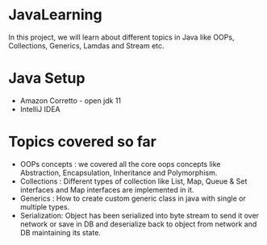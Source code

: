 # JavaLearning
In this project, we will learn about different topics in Java like OOPs, Collections, Generics, Lamdas and Stream etc.

# Java Setup
* Amazon Corretto - open jdk 11
* IntelliJ IDEA

# Topics covered so far
* OOPs concepts : we covered all the core oops concepts like Abstraction, Encapsulation, Inheritance and Polymorphism.
* Collections : Different types of collection like List, Map, Queue & Set interfaces and Map interfaces are implemented in it.
* Generics : How to create custom generic class in java with single or multiple types.
* Serialization: Object has been serialized into byte stream to send it over network or save in DB and deserialize back to object from network and DB maintaining its state. 